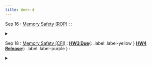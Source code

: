 ```yaml
---
title: Week-4
---
```



Sep 16
: [Memory Safety (ROP)]()
  : 
  : <details title="recommended readings" class="my"><summary><i class="icon fas fa-book-reader "></i></summary><span class="fs-2" markdown=1> Same as prev lecture: Read [ASLR](https://pax.grsecurity.net/docs/aslr.txt); [NOEXEC](https://pax.grsecurity.net/docs/noexec.txt).</span></details>

Sep 18
: [Memory Safety (CFI)]()
  : [**HW3 Due**](){: .label .label-yellow }  [**HW4 Release**](){: .label .label-purple } 
  : <details title="recommended readings" class="my"><summary><i class="icon fas fa-book-reader "></i></summary><span class="fs-2" markdown=1>  Read [Read: On the Effectiveness of Address-Space Randomization by Hovav Shacham et al](https://benpfaff.org/papers/asrandom.pdf) [ASLR](https://pax.grsecurity.net/docs/aslr.txt); [NOEXEC](https://pax.grsecurity.net/docs/noexec.txt).</span></details>
